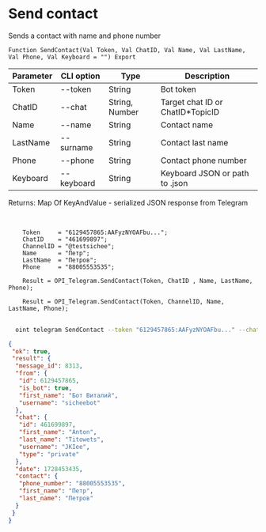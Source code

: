 ﻿---
sidebar_position: 9
---

# Send contact
 Sends a contact with name and phone number



`Function SendContact(Val Token, Val ChatID, Val Name, Val LastName, Val Phone, Val Keyboard = "") Export`

  | Parameter | CLI option | Type | Description |
  |-|-|-|-|
  | Token | --token | String | Bot token |
  | ChatID | --chat | String, Number | Target chat ID or ChatID*TopicID |
  | Name | --name | String | Contact name |
  | LastName | --surname | String | Contact last name |
  | Phone | --phone | String | Contact phone number |
  | Keyboard | --keyboard | String | Keyboard JSON or path to .json |

  
  Returns:  Map Of KeyAndValue - serialized JSON response from Telegram

<br/>




```bsl title="Code example"
    Token     = "6129457865:AAFyzNYOAFbu...";
    ChatID    = "461699897";
    ChannelID = "@testsichee";
    Name      = "Петр";
    LastName  = "Петров";
    Phone     = "88005553535";

    Result = OPI_Telegram.SendContact(Token, ChatID , Name, LastName, Phone);

    Result = OPI_Telegram.SendContact(Token, ChannelID, Name, LastName, Phone);
```



```sh title="CLI command example"
    
  oint telegram SendContact --token "6129457865:AAFyzNYOAFbu..." --chat "461699897" --name "John" --surname "Doe" --phone "88005553535" --keyboard %keyboard%

```

```json title="Result"
{
 "ok": true,
 "result": {
  "message_id": 8313,
  "from": {
   "id": 6129457865,
   "is_bot": true,
   "first_name": "Бот Виталий",
   "username": "sicheebot"
  },
  "chat": {
   "id": 461699897,
   "first_name": "Anton",
   "last_name": "Titowets",
   "username": "JKIee",
   "type": "private"
  },
  "date": 1728453435,
  "contact": {
   "phone_number": "88005553535",
   "first_name": "Петр",
   "last_name": "Петров"
  }
 }
}
```
